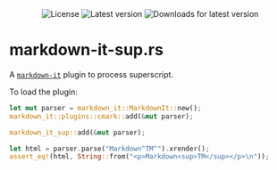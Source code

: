 <div align="center">
  <img src="https://img.shields.io/crates/l/markdown-it-sup?style=for-the-badge" alt="License" />
  <img src="https://img.shields.io/crates/v/markdown-it-sup?style=for-the-badge" alt="Latest version" />
  <img src="https://img.shields.io/crates/dv/markdown-it-sup?style=for-the-badge" alt="Downloads for latest version" />
</div>

# markdown-it-sup.rs

A [`markdown-it`](https://crates.io/crates/markdown-it) plugin to process superscript.

To load the plugin:

```rust
let mut parser = markdown_it::MarkdownIt::new();
markdown_it::plugins::cmark::add(&mut parser);

markdown_it_sup::add(&mut parser);

let html = parser.parse("Markdown^TM^").xrender();
assert_eq!(html, String::from("<p>Markdown<sup>TM</sup></p>\n"));
```
